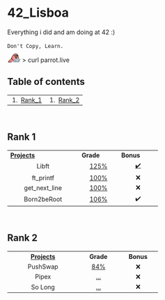 # 42_Lisboa
Everything i did and am doing at 42 :)

`Don't Copy, Learn.` <br/>
<a href="https://github.com/JustShush/42_Lisboa" target="_blank"><img width= "30" src="https://raw.githubusercontent.com/ItsAnunesS/ItsAnunesS/main/src/img/parrots/laptop_parrot.gif"></a> > curl parrot.live

## Table of contents
<table>
  <td>
    &nbsp;1. &nbsp;<a href="#rank-1">Rank_1</a><br/>
  </td>
<td>
    &nbsp;1. &nbsp;<a href="#rank-2">Rank_2</a><br/>
<!--  </td>
  <td>
    &nbsp;1. &nbsp;<a href="#rank-3">Rank_3</a><br/>
  </td>
<!--  <td>
    &nbsp;1. &nbsp;<a href="#rank-4">Rank_4</a><br/>
  </td>
<!--  <td>
    &nbsp;1. &nbsp;<a href="#rank-5">Rank_5</a><br/>
  </td>
<!--  <td>
    &nbsp;1. &nbsp;<a href="#rank-6">Rank_6</a><br/>
  </td> -->
</table>
<br/>
<!-- ❌ ✔️ -->

## Rank 1
<table>
  <tr>
    <td width="150"><a href="./Rank_1"><b>Projects</b></a></td>
    <td width="77"><b>Grade</b></td>
    <td width="77"><b>Bonus</b></td>
  </tr>
  <tr align="center">
    <td align="center">Libft</td>
    <td><a href="./Rank_1/Libft">125%</a></td>
    <td><a href="./Rank_1/Libft/bonus">✔️</a></td>
  </tr>
  <tr align="center">
    <td align="center">ft_printf</td>
    <td><a href="./Rank_1/Printf">100%</a></td>
    <td>❌</td>
  </tr>
  <tr align="center">
    <td align="center">get_next_line</td>
    <td><a href="./Rank_1/gnl">100%</a></td>
    <td>❌</td>
  </tr>
  <tr align="center">
    <td align="center">Born2beRoot</td>
    <td><a href="./Rank_1/Born2beRoot">106%</a></td>
    <td>✔️</td>
  </tr>
</table>
<br/>

## Rank 2
<table>
  <tr>
    <th width="150"><a href="./Rank_2"><b>Projects</b></a></th>
    <th width="77"><b>Grade</b></th>
    <th width="77"><b>Bonus</b></th>
  </tr>
  <tr align="center">
    <td align="center">PushSwap</td>
    <td><a href="./Rank_1/Born2beRoot">84%</a></td>
    <td>❌</td>
  </tr>
  <tr align="center">
    <td align="center">Pipex</td>
    <td><a href="./Rank_1/Born2beRoot">...</a></td>
    <td>❌</td>
  </tr>
  <tr align="center">
    <td align="center">So Long</td>
    <td><a href="./Rank_1/Born2beRoot">...</a></td>
    <td>❌</td>
  </tr>
</table>
<br/>
<!-- ## Rank 3
<table>
  <tr>
    <th><a href="./Rank_3"><b>Projects</b></a></th>
    <th><b>Grade</b></th>
    <th><b>Bonus</b></th>
  </tr>
</table>
<br/>
## Rank 4
<table>
  <tr>
    <th><a href="./Rank_4"><b>Projects</b></a></th>
    <th><b>Grade</b></th>
    <th><b>Bonus</b></th>
  </tr>
</table>
<br/>
## Rank 5
<table>
  <tr>
    <th><a href="./Rank_5"><b>Projects</b></a></th>
    <th><b>Grade</b></th>
    <th><b>Bonus</b></th>
  </tr>
</table>
<br/>
## Rank 6
<table>
  <tr>
    <th><a href="./Rank_6"><b>Projects</b></a></th>
    <th><b>Grade</b></th>
    <th><b>Bonus</b></th>
  </tr>
</table>
<br/> -->

<!-- | Project | Grade | Bonus |
| :--------------:| :----------:| :----------:|
| [Libft](https://github.com/JustShush/42_libft) | 125% | [:heavy_check_mark:](https://github.com/JustShush/42_libft/tree/main/bonus) |
| [Printf](https://github.com/JustShush/42_printf) | 100% | [❌](https://github.com/JustShush/42_printf) |
| Get Next Line | []() | ❌ |
| BornToBeRoot | []() | ❌ |
| Exam 02 | []() | ❌ | -->
